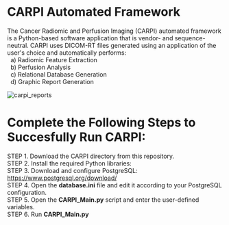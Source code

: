 # CARPI Automated Framework
The Cancer Radiomic and Perfusion Imaging (CARPI) automated framework is a Python-based software application that is vendor- and sequence-neutral. CARPI uses DICOM-RT files generated using an application of the user's choice and automatically performs: <br />
&nbsp; a) Radiomic Feature Extraction <br />
&nbsp; b) Perfusion Analysis <br />
&nbsp; c) Relational Database Generation <br />
&nbsp; d) Graphic Report Generation

![carpi_reports](https://github.com/ABASTI-Lab/CARPI/assets/143734103/78a2bfd5-3665-4ac5-adc7-0917687cbac9)

# Complete the Following Steps to Succesfully Run CARPI:
STEP 1. Download the CARPI directory from this repository. <br />
STEP 2. Install the required Python libraries:  <br />
STEP 3. Download and configure PostgreSQL: https://www.postgresql.org/download/ <br />
STEP 4. Open the **database.ini** file and edit it according to your PostgreSQL configuration. <br />
STEP 5. Open the **CARPI_Main.py** script and enter the user-defined variables. <br />
STEP 6. Run **CARPI_Main.py**
